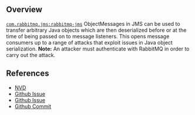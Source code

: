 ## Overview
[`com.rabbitmq.jms:rabbitmq-jms`](http://search.maven.org/#search%7Cga%7C1%7Ca%3A%22rabbitmq-jms%22)
ObjectMessages in JMS can be used to transfer arbitrary Java objects which are then deserialized before or at the time of being passed on to message listeners. This opens message consumers up to a range of attacks that exploit issues in Java object serialization.
**Note:** An attacker must authenticate with RabbitMQ in order to carry out the attack.

## References
- [NVD](https://web.nvd.nist.gov/view/vuln/detail?vulnId=CVE-2016-6194)
- [Github Issue](https://github.com/rabbitmq/rabbitmq-jms-client/issues/3)
- [Github Issue](https://github.com/rabbitmq/rabbitmq-jms-client/pull/4)
- [Github Commit](https://github.com/rabbitmq/rabbitmq-jms-client/commit/95ae7401c0f007d5c8e6618ab009c171ce633916)
